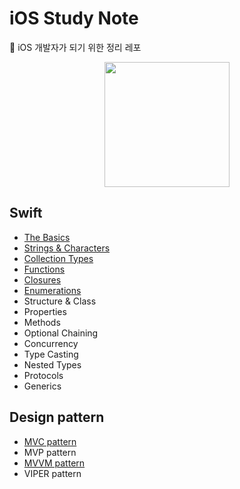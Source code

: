 # iOS Study Note

:apple: iOS 개발자가 되기 위한 정리 레포 

<p align = "center">
  <img src="https://user-images.githubusercontent.com/22047374/125481970-3573dcb2-6e52-4669-a834-fd39846d1b5f.png" height="200px" width="200px">
</p>

## Swift

- [The Basics](./studyNote/Swift/TheBasics)
- [Strings & Characters](./studyNote/Swift/Strings&Characters)
- [Collection Types](./studyNote/Swift/CollectionTypes)
- [Functions](./studyNote/Swift/Functions)
- [Closures](./studyNote/Swift/Closures)
- [Enumerations](./studyNote/Swift/Enumerations)
- Structure & Class
- Properties
- Methods
- Optional Chaining
- Concurrency
- Type Casting
- Nested Types
- Protocols
- Generics

## Design pattern

- [MVC pattern](./studyNote/DesignPattern/MVC)
- MVP pattern
- [MVVM pattern](./studyNote/DesignPattern/MVVM)
- VIPER pattern

